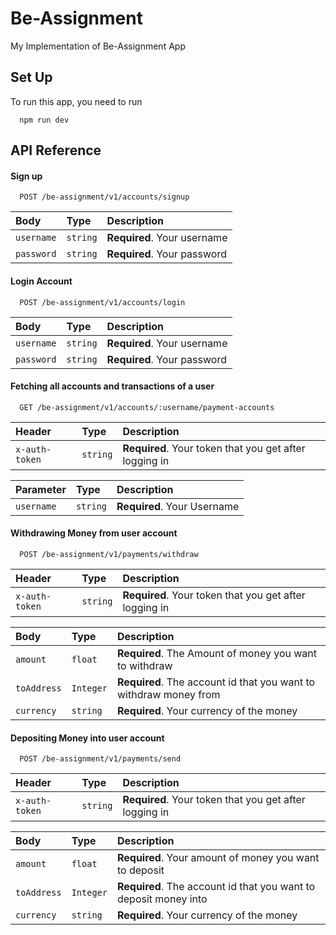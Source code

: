 
# Be-Assignment

My Implementation of Be-Assignment App

## Set Up

To run this app, you need to run

```
  npm run dev
```

## API Reference

#### Sign up

```
  POST /be-assignment/v1/accounts/signup
```

| Body | Type     | Description                |
| :-------- | :------- | :------------------------- |
| `username` | `string` | **Required**. Your username |
| `password` | `string` | **Required**. Your password |



#### Login Account

```
  POST /be-assignment/v1/accounts/login
```

| Body | Type     | Description                |
| :-------- | :------- | :------------------------- |
| `username` | `string` | **Required**. Your username |
| `password` | `string` | **Required**. Your password |


#### Fetching all accounts and transactions of a user

```
  GET /be-assignment/v1/accounts/:username/payment-accounts
```

| Header | Type     | Description                |
| :-------- | :------- | :------------------------- |
| `x-auth-token` | `string` | **Required**. Your token that you get after logging in |


| Parameter | Type     | Description                |
| :-------- | :------- | :------------------------- |
| `username` | `string` | **Required**. Your Username |


#### Withdrawing Money from user account

```
  POST /be-assignment/v1/payments/withdraw
```

| Header | Type     | Description                |
| :-------- | :------- | :------------------------- |
| `x-auth-token` | `string` | **Required**. Your token that you get after logging in |


| Body | Type     | Description                |
| :-------- | :------- | :------------------------- |
| `amount` | `float` | **Required**. The Amount of money you want to withdraw |
| `toAddress` | `Integer` | **Required**. The account id that you want to withdraw money from |
| `currency` | `string` | **Required**. Your currency of the money |

#### Depositing Money into user account

```
  POST /be-assignment/v1/payments/send
```

| Header | Type     | Description                |
| :-------- | :------- | :------------------------- |
| `x-auth-token` | `string` | **Required**. Your token that you get after logging in |


| Body | Type     | Description                |
| :-------- | :------- | :------------------------- |
| `amount` | `float` | **Required**. Your amount of money you want to deposit |
| `toAddress` | `Integer` | **Required**. The account id that you want to deposit money into |
| `currency` | `string` | **Required**. Your currency of the money |